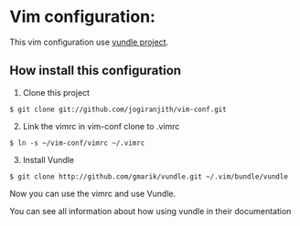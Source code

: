 # Vim configuration:

This vim configuration use [vundle
project](https://github.com/gmarik/vundle).

## How install this configuration

1. Clone this project

```
$ git clone git://github.com/jogiranjith/vim-conf.git
```

2. Link the vimrc in vim-conf clone to .vimrc

```
$ ln -s ~/vim-conf/vimrc ~/.vimrc
```

3. Install Vundle

```
$ git clone http://github.com/gmarik/vundle.git ~/.vim/bundle/vundle
```

Now you can use the vimrc and use Vundle.

You can see all information about how using vundle in their
documentation
